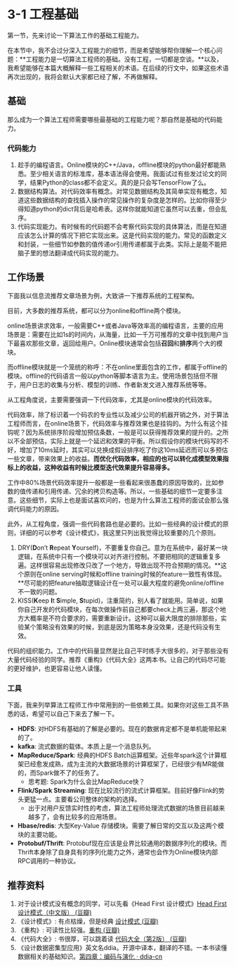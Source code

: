 # 3-1 工程基础


第一节，先来讨论一下算法工作的基础工程能力。

在本节中，我不会过分深入工程能力的细节，而是希望能够帮你理解一个核心问题：**工程能力是一切算法工程师的基础。没有工程，一切都是空谈。**以及，我希望能够在本篇大概解释一些工程相关的术语。在后续的行文中，如果这些术语再次出现的，我将会默认大家都已经了解，不再做解释。

## 基础

那么成为一个算法工程师需要哪些最基础的工程能力呢？那自然是基础的代码能力。

### 代码能力

1. 趁手的编程语言。Online模块的C++/Java，offline模块的python最好都能熟悉。至少相关语言的标准库，基本语法得会使用。我面试过有些发过论文的同学，结果Python的class都不会定义。真的是只会写TensorFlow了么。
2. 数据结构算法。对代码效率有概念。对常见数据结构及其简单实现有概念，知道这些数据结构的查找插入操作的常见操作的复杂度是怎样的。比如你得至少得知道python的dict背后是哈希表。这样你就能知道它虽然可以去重，但会乱序。
3. 代码实现能力。有时候有的代码题不会考察代码实现的具体算法，而是在知道应该怎么计算的情况下把它实现出来。这是代码实现的能力。常见的函数定义和封装，一些细节如参数的值传递or引用传递都属于此类。实际上是能不能把脑子里的想法翻译成代码实现的能力。

## 工作场景

下面我以信息流推荐文章场景为例，大致讲一下推荐系统的工程架构。

目前，大多数的推荐系统，都可以分为online和offline两个模块。

online场景讲求效率，一般需要C++或者Java等效率高的编程语言，主要的应用场景是：需要在比如1s的时间内，从海量，比如一千万可推荐的文章中找到用户当下最喜欢那些文章，返回给用户。Online模块通常会包括**召回**和**排序**两个大的模块。

而offline模块就是一个笼统的称呼：不在online里面包含的工作，都属于offline的模块。offline的代码语言一般以python等脚本语言为主。使用场景包括但不限于，用户日志的收集与分析、模型的训练、作者新发文进入推荐系统等等。

从工程角度说，主要需要强调一下代码效率，尤其是online模块的代码效率。

代码效率，除了标识着一个码农的专业性以及减少公司的机器开销之外，对于算法工程师而言，在online场景下，代码效率与推荐效果也是挂钩的。为什么有这个挂钩呢？因为系统排序阶段增加预估条数，一般是可以获得推荐效果的提升的。之所以不全部预估，实际上就是一个延迟和效果的平衡。所以假设你的模块代码写的不好，增加了10ms延时，其实可以兑换成假设排序吃了你这10ms延迟而可以多预估一些文章，带来效果上的收益。**而优化代码效率，相应的也可以转化成模型效果指标上的收益，这种收益有时候比模型迭代效果提升容易得多。**

工作中80%场景代码效率提升一般都是一些看起来很愚蠢的原因导致的，比如参数的值传递和引用传递、冗余的拷贝构造等。所以，一些基础的细节一定要多注意。这些细节，实际上也是面试喜欢问的，也是为什么算法工程师的面试会那么强调代码能力的原因。

此外，从工程角度，强调一些代码套路也是必要的。比如一些经典的设计模式的原则，详细的可以参考《设计模式》，我这里只列出我觉得比较重要的几个原则。

1. DRY(**D**on’t **R**epeat **Y**ourself)，不要重复你自己。意为在系统中，最好某一块逻辑，在系统中只有一个模块可以对齐进行控制。不要把相同的逻辑重复多遍。这样很容易出现修改只改了一个地方，导致出现不符合预期的情况。**这个原则在online serving时候和offline training时候的feature一致性有体现。**尽可能的把feature抽取逻辑设计在一处可以最大程度的避免online/offline不一致的问题。
2.  KISS(**K**eep **I**t **S**imple, **S**tupid)，注重简约，别人看了就能用。简单说，如果你自己开发的代码模块，在每次做操作前自己都要check上两三遍，那这个地方大概率是不符合要求的，需要重新设计。这种可以最大限度的排除那些，实验某个策略没有效果的时候，到底是因为策略本身没效果，还是代码没有生效。

代码的组织能力。工作中的代码量显然是比自己平时练手大很多的，对于那些没有大量代码经验的同学。推荐《重构》《代码大全》这两本书。让自己的代码尽可能的更好维护，也更容易让他人读懂。

### 工具

下面，我来列举算法工程师工作中常用到的一些依赖工具。如果你对这些工具不熟悉的话，希望可以自己下来去了解一下。

* **HDFS**: 对HDFS有基础的了解是必要的。现在的数据肯定都不是单机能带起来的了。
* **kafka**: 流式数据的载体。本质上是一个消息队列。
* **MapReduce/Spark**: 经典的HDFS Batch运算框架。近些年spark这个计算框架已经愈发成熟，成为主流的大数据场景的计算框架了，已经很少有MR能做的，而Spark做不了的任务了。
	* 思考题: Spark为什么会比MapReduce快？
* **Flink/Spark Streaming**: 现在比较流行的流式计算框架。目前好像Flink的势头更猛一点。主要看公司整体的架构的选择。
	* 出于对用户反馈实时性的考虑，算法工程师处理流式数据的场景目前越来越多了，会有比较多的应用场景。
* **Hbase/redis**: 大型Key-Value 存储模块。需要了解日常的交互以及这两个模块的主要功能。
* **Protobuf/Thrift**: Protobuf现在应该是业界比较通用的数据序列化的模块。而Thrift本身除了自身具有的序列化能力之外，通常也会作为Online模块内部RPC调用的一种协议。

## 推荐资料
1. 对于设计模式没有概念的同学，可以先看《Head First 设计模式》[Head First 设计模式（中文版） (豆瓣)](https://book.douban.com/subject/2243615/)
2. 《设计模式》: 有点枯燥，但是经典 [设计模式 (豆瓣)](https://book.douban.com/subject/1052241/)
3. 《重构》: 可读性比较强。[重构 (豆瓣)](https://book.douban.com/subject/4262627/)  
4. 《代码大全》: 书很厚，可以跳着读 [代码大全（第2版） (豆瓣)](https://book.douban.com/subject/1477390/)  
5. 《设计数据密集型应用》英文名ddia。开源中译本，翻译的不错。一本书读懂数据相关的基础知识。[第四章：编码与演化 · ddia-cn](https://vonng.gitbooks.io/ddia-cn/content/ch4.html)  
